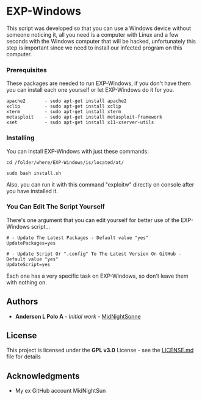 # EXP-Windows

This script was developed so that you can use a Windows device without someone noticing it, all you need is a computer with Linux and a few seconds with the Windows computer that will be hacked, unfortunately this step is important since we need to install our infected program on this computer.

### Prerequisites

These packages are needed to run EXP-Windows, if you don't have them you can install each one yourself or let EXP-Windows do it for you.

```
apache2       - sudo apt-get install apache2
xclip         - sudo apt-get install xclip
xterm         - sudo apt-get install xterm
metasploit    - sudo apt-get install metasploit-framework
xset          - sudo apt-get install x11-xserver-utils
```

### Installing

You can install EXP-Windows with just these commands:

```
cd /folder/where/EXP-Windows/is/located/at/

sudo bash install.sh
```
Also, you can run it with this command "exploitw" directly on console after you have installed it.

### You Can Edit The Script Yourself

There's one argument that you can edit yourself for better use of the EXP-Windows script...

```
# - Update The Latest Packages - Default value "yes"
UpdatePackages=yes

# - Update Script Or ".config" To The Latest Version On GitHub - Default value "yes"
UpdateScript=yes
```
Each one has a very specific task on EXP-Windows, so don't leave them with nothing on.

## Authors

* **Anderson L Polo A** - *Initial work* - [MidNightSonne](https://github.com/midnightsonne)

## License

This project is licensed under the **GPL v3.0** License - see the [LICENSE.md](LICENSE.md) file for details

## Acknowledgments

* My ex GitHub account MidNightSun
